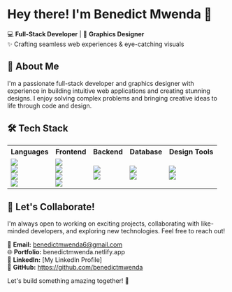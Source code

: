 # Hey there! I'm Benedict Mwenda 👋

💻 **Full-Stack Developer** | 🎨 **Graphics Designer**  
✨ Crafting seamless web experiences & eye-catching visuals  

## 🚀 About Me
I'm a passionate full-stack developer and graphics designer with experience in building intuitive web applications and creating stunning designs. I enjoy solving complex problems and bringing creative ideas to life through code and design.  

## 🛠 Tech Stack
<table>
  <tr>
    <th>Languages</th>
    <th>Frontend</th>
    <th>Backend</th>
    <th>Database</th>
    <th>Design Tools</th>
  </tr>
  <tr>
    <td>
      <img src="https://img.shields.io/badge/Python-3776AB?style=for-the-badge&logo=python&logoColor=white" /><br>
      <img src="https://img.shields.io/badge/Kotlin-0095D5?style=for-the-badge&logo=kotlin&logoColor=white" /><br>
      <img src="https://img.shields.io/badge/Java-007396?style=for-the-badge&logo=java&logoColor=white" /><br>
      <img src="https://img.shields.io/badge/JavaScript-F7DF1E?style=for-the-badge&logo=javascript&logoColor=black" />
    </td>
    <td>
      <img src="https://img.shields.io/badge/React-61DAFB?style=for-the-badge&logo=react&logoColor=black" /><br>
      <img src="https://img.shields.io/badge/HTML5-E34F26?style=for-the-badge&logo=html5&logoColor=white" /><br>
      <img src="https://img.shields.io/badge/CSS3-1572B6?style=for-the-badge&logo=css3&logoColor=white" /><br>
      <img src="https://img.shields.io/badge/Tailwind_CSS-06B6D4?style=for-the-badge&logo=tailwind-css&logoColor=white" />
    </td>
    <td>
      <img src="https://img.shields.io/badge/Node.js-339933?style=for-the-badge&logo=node.js&logoColor=white" /><br>
      <img src="https://img.shields.io/badge/Express-000000?style=for-the-badge&logo=express&logoColor=white" />
    </td>
    <td>
      <img src="https://img.shields.io/badge/MongoDB-47A248?style=for-the-badge&logo=mongodb&logoColor=white" /><br>
      <img src="https://img.shields.io/badge/MySQL-4479A1?style=for-the-badge&logo=mysql&logoColor=white" />
    </td>
    <td>
      <img src="https://img.shields.io/badge/Figma-F24E1E?style=for-the-badge&logo=figma&logoColor=white" /><br>
      <img src="https://img.shields.io/badge/Adobe_Suite-FF0000?style=for-the-badge&logo=adobe&logoColor=white" />
    </td>
  </tr>
</table>

## 🤝 Let's Collaborate!
I'm always open to working on exciting projects, collaborating with like-minded developers, and exploring new technologies. Feel free to reach out!  

📩 **Email:** benedictmwenda6@gmail.com  
🌐 **Portfolio:** benedictmwenda.netlify.app  
🔗 **LinkedIn:** [My LinkedIn Profile]  
🐙 **GitHub:** https://github.com/benedictmwenda  

Let's build something amazing together! 🚀

